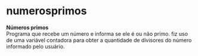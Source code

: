 # numerosprimos
 **Números primos**  
Programa que recebe um número e informa se ele é ou não primo.
fiz uso de uma variável contadora para obter a quantidade de divisores do
número informado pelo usuário.